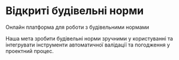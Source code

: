 # Відкриті будівельні норми

Онлайн платформа для роботи з будівельними нормами

Наша мета зробити будівельні норми зручними у користуванні та інтегрувати інструменти автоматичної валідації та погодження у проектний процес.

